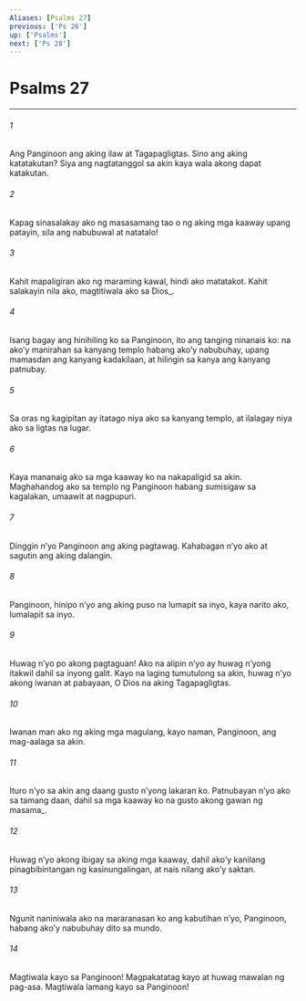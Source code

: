 ```yaml
---
Aliases: [Psalms 27]
previous: ['Ps 26']
up: ['Psalms']
next: ['Ps 28']
---
```

# Psalms 27

***






















###### 1 










Ang Panginoon ang aking ilaw at Tagapagligtas. Sino ang aking katatakutan? Siya ang nagtatanggol sa akin kaya wala akong dapat katakutan. 





















###### 2 










Kapag sinasalakay ako ng masasamang tao o ng aking mga kaaway upang patayin, sila ang nabubuwal at natatalo! 





















###### 3 










Kahit mapaligiran ako ng maraming kawal, hindi ako matatakot. Kahit salakayin nila ako, magtitiwala ako sa Dios_. 





















###### 4 










Isang bagay ang hinihiling ko sa Panginoon, ito ang tanging ninanais ko: na akoʼy manirahan sa kanyang templo habang akoʼy nabubuhay, upang mamasdan ang kanyang kadakilaan, at hilingin sa kanya ang kanyang patnubay. 





















###### 5 










Sa oras ng kagipitan ay itatago niya ako sa kanyang templo, at ilalagay niya ako sa ligtas na lugar. 





















###### 6 










Kaya mananaig ako sa mga kaaway ko na nakapaligid sa akin. Maghahandog ako sa templo ng Panginoon habang sumisigaw sa kagalakan, umaawit at nagpupuri. 





















###### 7 










Dinggin nʼyo Panginoon ang aking pagtawag. Kahabagan nʼyo ako at sagutin ang aking dalangin. 





















###### 8 










Panginoon, hinipo nʼyo ang aking puso na lumapit sa inyo, kaya narito ako, lumalapit sa inyo. 





















###### 9 










Huwag nʼyo po akong pagtaguan! Ako na alipin nʼyo ay huwag nʼyong itakwil dahil sa inyong galit. Kayo na laging tumutulong sa akin, huwag nʼyo akong iwanan at pabayaan, O Dios na aking Tagapagligtas. 





















###### 10 










Iwanan man ako ng aking mga magulang, kayo naman, Panginoon, ang mag-aalaga sa akin. 





















###### 11 










Ituro nʼyo sa akin ang daang gusto nʼyong lakaran ko. Patnubayan nʼyo ako sa tamang daan, dahil sa mga kaaway ko na gusto akong gawan ng masama_. 





















###### 12 










Huwag nʼyo akong ibigay sa aking mga kaaway, dahil akoʼy kanilang pinagbibintangan ng kasinungalingan, at nais nilang akoʼy saktan. 





















###### 13 










Ngunit naniniwala ako na mararanasan ko ang kabutihan nʼyo, Panginoon, habang akoʼy nabubuhay dito sa mundo. 





















###### 14 










Magtiwala kayo sa Panginoon! Magpakatatag kayo at huwag mawalan ng pag-asa. Magtiwala lamang kayo sa Panginoon!

